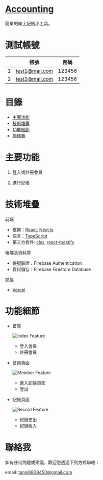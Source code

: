 # [Accounting](https://react-nextjs-practice-tau.vercel.app/)

簡單的線上記帳小工具。

# 測試帳號

|     | 帳號           | 密碼   |
| --- | -------------- | ------ |
| 1   | test1@mail.com | 123456 |
| 2   | test2@mail.com | 123456 |

# 目錄

- [主要功能](#主要功能)
- [技術堆疊](#技術堆疊)
- [功能細節](#功能細節)
- [聯絡我](#聯絡我)

# 主要功能

1. 登入或註冊會員

2. 進行記帳

# 技術堆疊

前端

- 框架：[React](https://react.dev/), [Next.js](https://nextjs.org/)
- 語言：[TypeScript](https://www.typescriptlang.org/)
- 第三方套件: [clsx](https://github.com/lukeed/clsx), [react-toastify](https://github.com/fkhadra/react-toastify)

後端及資料庫

- 帳號驗證：Firebase Authentication
- 資料儲存：Firebase Firestore Database

部屬

- [Vercel](https://vercel.com/)

# 功能細節

- 首頁

  ![Index Feature](/public/readme/feature1.png)

  - 登入會員
  - 註冊會員

- 會員頁面

  ![Member Feature](/public/readme/feature2.png)

  - 進入記帳頁面
  - 登出

- 記帳頁面

  ![Record Feature](/public/readme/feature3.png)

  - 紀錄支出
  - 紀錄收入

# 聯絡我

如有任何問題或建議，歡迎您透過下列方式聯絡：

email: [tanni6808450@gmail.com](mailto:tanni6808450@gmail.com)
